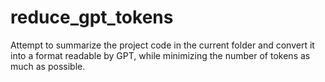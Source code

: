# reduce_gpt_tokens
Attempt to summarize the project code in the current folder and convert it into a format readable by GPT, while minimizing the number of tokens as much as possible.
